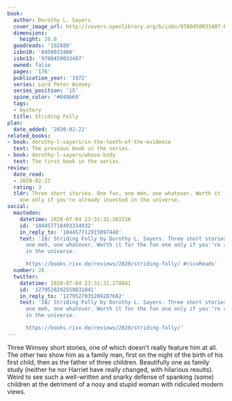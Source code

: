 ```yaml
---
book:
  author: Dorothy L. Sayers
  cover_image_url: http://covers.openlibrary.org/b/isbn/9780450033407-L.jpg
  dimensions:
    height: 20.0
  goodreads: '192889'
  isbn10: '0450033406'
  isbn13: '9780450033407'
  owned: false
  pages: '176'
  publication_year: '1972'
  series: Lord Peter Wimsey
  series_position: '15'
  spine_color: '#849b69'
  tags:
  - mystery
  title: Striding Folly
plan:
  date_added: '2020-02-22'
related_books:
- book: dorothy-l-sayers/in-the-teeth-of-the-evidence
  text: The previous book in the series.
- book: dorothy-l-sayers/whose-body
  text: The first book in the series.
review:
  date_read:
  - 2020-02-22
  rating: 3
  tldr: Three short stories. One fun, one meh, one whatever. Worth it for the fun
    one only if you're already invested in the universe.
social:
  mastodon:
    datetime: 2020-07-04 23:31:32.581516
    id: '104457718493334932'
    in_reply_to: '104457712915097440'
    text: '28/ Striding Folly by Dorothy L. Sayers. Three short stories. One fun,
      one meh, one whatever. Worth it for the fun one only if you''re already invested
      in the universe.

      https://books.rixx.de/reviews/2020/striding-folly/ #rixxReads'
  number: 28
  twitter:
    datetime: 2020-07-04 23:31:32.278841
    id: '1279528292559831041'
    in_reply_to: '1279527935209287682'
    text: '28/ Striding Folly by Dorothy L. Sayers. Three short stories. One fun,
      one meh, one whatever. Worth it for the fun one only if you''re already invested
      in the universe.

      https://books.rixx.de/reviews/2020/striding-folly/'
---
```


Three Wimsey short stories, one of which doesn't really feature him at all. The other two show him as a family man,
first on the night of the birth of his first child, then as the father of three children. Beautifully one as family
study (neither he nor Harriet have really changed, with hilarious results). Weird to see such a well-written and snarky
defense of spanking (some) children at the detriment of a nosy and stupid woman with ridiculed modern views.
